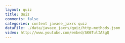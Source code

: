 ```yaml
---
layout: quiz
title: Quiz
comments: false
categories: content javaee_jaxrs quiz
dataFile: ./data/javaee_jaxrs/quiz/http-methods.json
video: http://www.youtube.com/embed/AK6TulIASgQ
---
```

